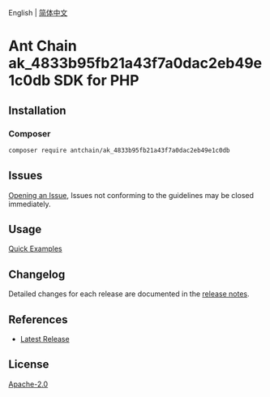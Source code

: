 English | [简体中文](README-CN.md)

# Ant Chain ak_4833b95fb21a43f7a0dac2eb49e1c0db SDK for PHP

## Installation

### Composer

```bash
composer require antchain/ak_4833b95fb21a43f7a0dac2eb49e1c0db
```

## Issues

[Opening an Issue](https://github.com/alipay/antchain-openapi-prod-sdk/issues/new), Issues not conforming to the guidelines may be closed immediately.

## Usage

[Quick Examples](https://github.com/alipay/antchain-openapi-prod-sdk/blob/master/docs/0-Examples-EN.md#quick-examples)

## Changelog

Detailed changes for each release are documented in the [release notes](./ChangeLog.txt).

## References

* [Latest Release](https://github.com/antchain-openapi-sdk-php)

## License

[Apache-2.0](http://www.apache.org/licenses/LICENSE-2.0)
